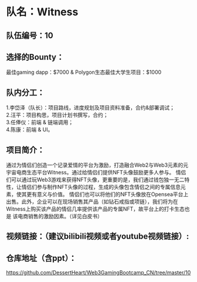 # 队名：Witness

## 队伍编号：10

## 选择的Bounty：
最佳gaming dapp：$7000 & Polygon生态最佳大学生项目：$1000<br>

## 队内分工：
1.李岱泽（队长）：项目路线，进度规划及项目资料准备，合约&部署调试；<br>
2.汪平：项目构思，项目计划书撰写，合约；<br>
3.任俸仪：前端 & 链端调用；<br>
4.陈康：前端 & UI。

## 项目简介：
通过为情侣们创造一个记录爱情的平台为激励，打造融合Web2与Web3元素的元宇宙电商生态平台Witness。通过给情侣们提供NFT头像鼓励更多人参与。 情侣们可以通过玩Web3游戏来获得NFT头像，更重要的是，我们通过钱包独一无二特性，让情侣们参与制作NFT头像的过程，生成的头像包含情侣之间的专属信息元素，使其更有意义与价值。 情侣们也可以将他们的NFT头像放在Opensea平台上出售。此外，企业可以在现场销售其产品（如钻石戒指或项链），我们将为在Witness上购买该产品的情侣几率提供该产品的专属NFT，故平台上的打卡生态也是 该电商销售的激励因素。（详见白皮书）

## 视频链接：（建议bilibili视频或者youtube视频链接）:

## 仓库地址（含ppt）：
https://github.com/DessertHeart/Web3GamingBootcamp_CN/tree/master/10
